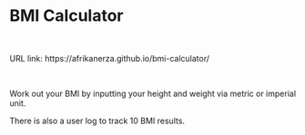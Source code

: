 <h1>BMI Calculator</h1>
<br>
<p>URL link: https://afrikanerza.github.io/bmi-calculator/</p>
<br>
<p>Work out your BMI by inputting your height and weight via metric or imperial unit.</p>
<p>There is also a user log to track 10 BMI results.</p>
